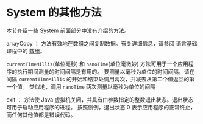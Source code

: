 # System 的其他方法

本节介绍一些 System 前面部分中没有介绍的方法。

arrayCopy ： 方法有效地在数组之间复制数据。有关详细信息，请参阅 语言基础课程中的 [数组](../../java/nutsandbolts/arrays.html)。

`currentTimeMillis`(单位毫秒) 和 `nanoTime`(单位毫微妙) 方法可用于一个应用程序的执行期间测量的时间间隔是有用的。
要测量以毫秒为单位的时间间隔，请在间隔 `currentTimeMillis` 的开始和结束处调用两次，并减去从第二个值返回的第一个值。
类似地，调用 `nanoTime` 两次测量以毫秒为单位的间隔

exit ： 方法使 Java 虚拟机关闭，并具有由参数指定的整数退出状态。退出状态可用于启动应用程序的进程。
按照惯例，退出状态 0 表示应用程序的正常终止，而任何其他值都是错误代码。
